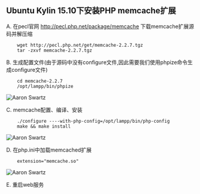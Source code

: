 ## Ubuntu Kylin 15.10下安装PHP memcache扩展

A. 在pecl官网 http://pecl.php.net/package/memcache 下载memcache扩展源码并解压缩
```shell
	wget http://pecl.php.net/get/memcache-2.2.7.tgz
	tar -zxvf memcache-2.2.7.tgz
```

B. 生成配置文件(由于源码中没有configure文件,因此需要我们使用phpize命令生成configure文件)
```shell
	cd memcache-2.2.7
	/opt/lampp/bin/phpize
```
![Aaron Swartz](https://raw.githubusercontent.com/xiabeifeng/study-notes/master/PHP/images/memcache_phpize.png)

C. memcache配置、编译、安装
```shell
    ./configure ----with-php-config=/opt/lampp/bin/php-config
	make && make install
```
![Aaron Swartz](https://raw.githubusercontent.com/xiabeifeng/study-notes/master/PHP/images/memcache.so.png)

D. 在php.ini中加载memcached扩展
```
	extension="memcache.so"
```
![Aaron Swartz](https://raw.githubusercontent.com/xiabeifeng/study-notes/master/PHP/images/php_memcache_extension.png)

E. 重启web服务

